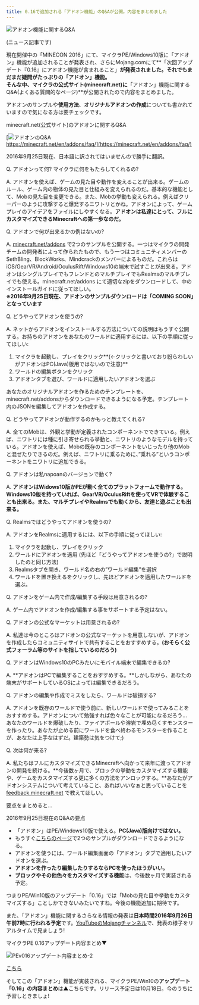 ```yaml
---
title: 0.16で追加される「アドオン機能」のQ&Aが公開。内容をまとめました
---
```


![アドオン機能に関するQ&A](https://cdn-ak.f.st-hatena.com/images/fotolife/s/sasigume/20210208/20210208090344.png)

(ニュース記事です)

現在開催中の「MINECON 2016」にて、マイクラPE/Windows10版に「アドオン」機能が追加されることが発表され、さらにMojang.comにて**「次回アップデート『0.16』にアドオン機能が含まれること」**が発表されました。それでもまだまだ疑問がたっぷりの「アドオン」機能。  
そんな中、マイクラの公式サイト(minecraft.net)に**「アドオン」機能に関するQ&A(よくある質問的なページ)**が公開されたので内容をまとめました。

アドオンのサンプルや**使用方法**、**オリジナルアドオンの作成**についても書かれていますので気になる方は要チェックです。

minecraft.net(公式サイト)のアドオンに関するQ&A

[![アドオンのQ&A](https://cdn-ak.f.st-hatena.com/images/fotolife/s/sasigume/20210208/20210208112247.png)  
https://minecraft.net/en/addons/faq/](https://minecraft.net/en/addons/faq/)

2016年9月25日現在、日本語に訳されてはいませんので勝手に翻訳。

Q. アドオンって何? マイクラに何をもたらしてくれるの?

A. アドオンを使えば、ゲームの見た目や動作を変えることが出来る。ゲームのルール、ゲーム内の物体の見た目と仕組みを変えられるのだ。基本的な機能として、Mobの見た目を変更できる。また、Mobの挙動も変えられる。例えばクリーパーのように攻撃すると爆発するニワトリとかね。アドオンによって、ゲームプレイのアイデアをファイルにしやすくなる。**アドオンは私達にとって、フルにカスタマイズできるMinecraftへの第一歩なのだ。**

Q. アドオンで何が出来るかの例はないの?

A. [minecraft.net/addons](https://minecraft.net/addons) で2つのサンプルを公開する。一つはマイクラの開発チームの開発者によって作られたもので、もう一つはコミュニティメンバーのSethBling、BlockWorks、Mindcrackのメンバーによるものだ。これらはiOS/GearVR/Android/OculusRift/Windows10の端末で試すことが出来る。アドオンはシングルプレイでもフレンドとのマルチプレイでもRealmsのマルチプレイでも使える。minecraft.net/addons にて適切なzipをダウンロードして、中のインストールガイドに従ってほしい。  
**※2016年9月25日現在、アドオンのサンプルダウンロードは「COMING SOON」となっています**

Q. どうやってアドオンを使うの?

A. ネットからアドオンをインストールする方法についての説明はもうすぐ公開する。お持ちのアドオンをあなたのワールドに適用するには、以下の手順に従ってほしい:

1.  マイクラを起動し、プレイをクリック**(←クリックと書いており紛らわしいがアドオンはPC(Java)版用ではないので注意)**
2.  ワールドの編集ボタンをクリック
3.  アドオンタブを選び、ワールドに適用したいアドオンを選ぶ

あなたのオリジナルアドオンを作るためのテンプレートを、minecraft.net/addonsからダウンロードできるようになる予定。テンプレート内のJSONを編集してアドオンを作成する。

Q. どうやってアドオンが動作するのかもっと教えてくれる?

A. 全てのMobは、外観と挙動が定義されたコンポーネントでできている。例えば、ニワトリには種に引き寄せられる挙動と、ニワトリのようなモデルを持っている。アドオンを使えば、Mobの既存のコンポーネントをいじったり他のMobと混ぜたりできるのだ。例えば、ニワトリに乗るために、”乗れる”というコンポーネントをニワトリに追加できる。

Q. アドオンは私napoanのバージョンで動く?

A. **アドオンはWidows10版かPEが動く全てのプラットフォームで動作する。Windows10版を持っていれば、GearVR/OculusRiftを使ってVRで体験することも出来る。また、マルチプレイやRealmsでも動くから、友達と遊ぶことも出来る。**

Q. Realmsではどうやってアドオンを使うの?

A. アドオンをRealmsに適用するには、以下の手順に従ってほしい:

1.  マイクラを起動し、プレイをクリック
2.  ワールドにアドオンを適用 (先ほど「どうやってアドオンを使うの?」で説明したのと同じ方法)
3.  Realmsタブを開き、ワールド名の右の”ワールド編集”を選択
4.  ワールドを置き換えるをクリックし、先ほどアドオンを適用したワールドを選ぶ。

Q. アドオンをゲーム内で作成/編集する手段は用意されるの?

A. ゲーム内でアドオンを作成/編集する事をサポートする予定はない。

Q. アドオンの公式なマーケットは用意されるの?

A. 私達は今のところはアドオンの公式なマーケットを用意しないが、アドオンを作成したらコミュニティサイトで共有することをおすすめする。**(おそらく公式フォーラム等のサイトを指しているのだろう)**

Q. アドオンはWindows10のPCみたいにモバイル端末で編集できるの?

A. **アドオンはPCで編集することをおすすめする。**しかしながら、あなたの端末がサポートしているOSによっては編集できるだろう。

Q. アドオンの編集や作成でミスをしたら、ワールドは破損する?

A. アドオンを既存のワールドで使う前に、新しいワールドで使ってみることをおすすめする。アドオンについて勉強すれば色々なことが可能になるだろう… あなたのワールドを爆破したり、ファイアボールや溶岩で埋め尽くすモンスターを作ったり。あなたが止める前にワールドを食べ終わるモンスターを作ることが、あなたは上手なはずだ。建築勢は気をつけて;)

Q. 次は何が来る?

A. 私たちはフルにカスタマイズできるMinecraftへ向かって来年に渡ってアドオンの開発を続ける。**今後数ヶ月で、ブロックの挙動をカスタマイズする機能や、ゲームをカスタマイズする更に多くの方法をアンロックする。**あなたがアドオンシステムについて考えていること、あればいいなぁと思っていることを [feedback.minecraft.net](https://feedback.minecraft.net) で教えてほしい。

要点をまとめると…

2016年9月25日現在のQ&Aの要点

*   「アドオン」はPE/Windows10版で使える。**PC(Java)版向けではない。**
*   もうすぐ[こちらのページ](https://minecraft.net/en/addons/)で2つのサンプルがダウンロードできるようになる。
*   アドオンを使うには、ワールド編集画面の「アドオン」タブで適用したいアドオンを選ぶ。
*   **アドオンを作ったり編集したりするならPCを使ったほうがいい。**
*   **ブロックやその他色々をカスタマイズする機能**は、今後数ヶ月で実装される予定。

つまりPE/Win10版のアップデート「0.16」では「Mobの見た目や挙動をカスタマイズする」ことしかできないみたいですね。今後の機能追加に期待です。

また、「アドオン」機能に関するさらなる情報の発表は**日本時間2016年9月26日午前7時に行われる予定**です。[YouTubeのMojangチャンネル](https://www.twitch.tv/mojang)で、発表の様子をリアルタイムで見ましょう!

マイクラPE 0.16アップデート内容まとめ▼

![PEv016アップデート内容まとめ-2](https://cdn-ak.f.st-hatena.com/images/fotolife/s/sasigume/20210208/20210208104407.png)

[こちら](/minecraft/update/v0-16/v0/ "【マインクラフトPE】次回アップデート0.16内容まとめ")

そしてこの「アドオン」機能が実装される、マイクラPE/Win10の**アップデート「0.16」の内容まとめ**は▲こちらです。リリース予定日は10月18日。今のうちに予習しときましょ!
